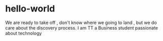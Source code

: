 # hello-world
We are ready to take off , don't know where we going to land , but we do care about the discovery process.
I am TT a Business student passionate about technology
